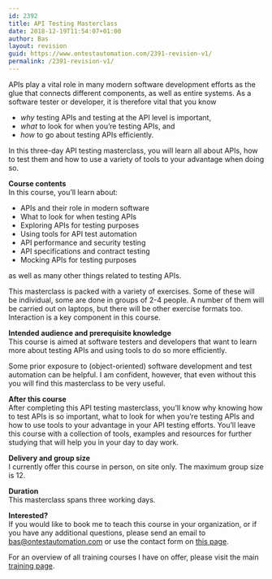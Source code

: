 ```yaml
---
id: 2392
title: API Testing Masterclass
date: 2018-12-19T11:54:07+01:00
author: Bas
layout: revision
guid: https://www.ontestautomation.com/2391-revision-v1/
permalink: /2391-revision-v1/
---
```

APIs play a vital role in many modern software development efforts as the glue that connects different components, as well as entire systems. As a software tester or developer, it is therefore vital that you know

  * _why_ testing APIs and testing at the API level is important,
  * _what_ to look for when you’re testing APIs, and 
  * _how_ to go about testing APIs efficiently.

In this three-day API testing masterclass, you will learn all about APIs, how to test them and how to use a variety of tools to your advantage when doing so.

**Course contents**  
In this course, you’ll learn about:

  * APIs and their role in modern software
  * What to look for when testing APIs
  * Exploring APIs for testing purposes
  * Using tools for API test automation
  * API performance and security testing
  * API specifications and contract testing
  * Mocking APIs for testing purposes

as well as many other things related to testing APIs.

This masterclass is packed with a variety of exercises. Some of these will be individual, some are done in groups of 2-4 people. A number of them will be carried out on laptops, but there will be other exercise formats too. Interaction is a key component in this course.

**Intended audience and prerequisite knowledge**  
This course is aimed at software testers and developers that want to learn more about testing APIs and using tools to do so more efficiently.

Some prior exposure to (object-oriented) software development and test automation can be helpful. I am confident, however, that even without this you will find this masterclass to be very useful.

**After this course**  
After completing this API testing masterclass, you’ll know why knowing how to test APIs is so important, what to look for when you’re testing APIs and how to use tools to your advantage in your API testing efforts. You’ll leave this course with a collection of tools, examples and resources for further studying that will help you in your day to day work.

**Delivery and group size**  
I currently offer this course in person, on site only. The maximum group size is 12.

**Duration**  
This masterclass spans three working days.

**Interested?**  
If you would like to book me to teach this course in your organization, or if you have any additional questions, please send an email to bas@ontestautomation.com or use the contact form on [this page](https://www.ontestautomation.com/contact/).

For an overview of all training courses I have on offer, please visit the main [training page](https://www.ontestautomation.com/training/).